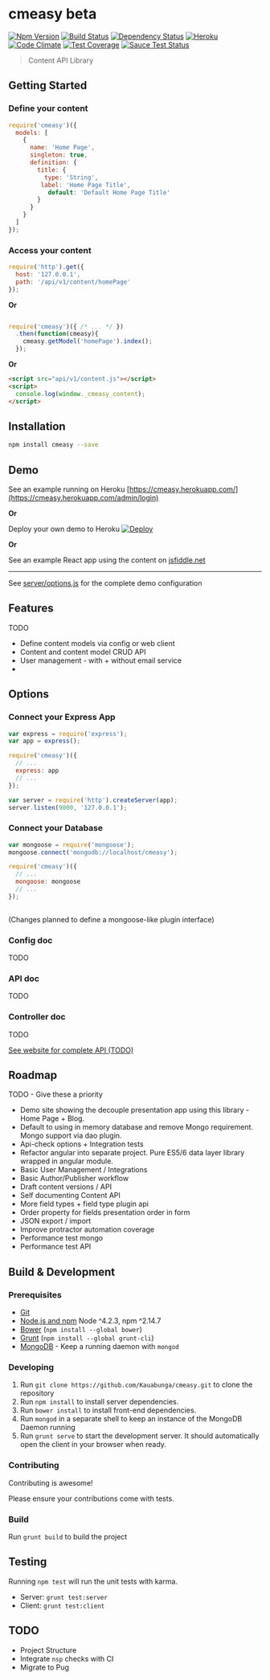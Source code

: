# cmeasy beta


[![Npm Version](https://img.shields.io/npm/dm/cmeasy.svg)](https://www.npmjs.com/package/cmeasy)
[![Build Status](https://travis-ci.org/Kauabunga/cmeasy.svg)](https://travis-ci.org/Kauabunga/cmeasy)
[![Dependency Status](https://david-dm.org/Kauabunga/cmeasy.svg)](https://david-dm.org/Kauabunga/cmeasy)
[![Heroku](http://heroku-badge.herokuapp.com/?app=cmeasy&svg=1)](https://cmeasy.herokuapp.com/admin/login)
[![Code Climate](https://codeclimate.com/github/Kauabunga/cmeasy/badges/gpa.svg)](https://codeclimate.com/github/Kauabunga/cmeasy)
[![Test Coverage](https://codeclimate.com/github/Kauabunga/cmeasy/badges/coverage.svg)](https://codeclimate.com/github/Kauabunga/cmeasy/coverage)
[![Sauce Test Status](https://saucelabs.com/buildstatus/Kauabunga)](https://saucelabs.com/u/Kauabunga)


> Content API Library


## Getting Started

### Define your content

```js
require('cmeasy')({ 
  models: [ 
    {
      name: 'Home Page',
      singleton: true,
      definition: {
        title: {
          type: 'String',
         label: 'Home Page Title',
           default: 'Default Home Page Title'
        }
      }
    }
  ] 
});
```

### Access your content

```js
require('http').get({
  host: '127.0.0.1',
  path: '/api/v1/content/homePage'
});
```

__Or__

```js

require('cmeasy')({ /* ... */ })
  .then(function(cmeasy){
    cmeasy.getModel('homePage').index();
  });

```

__Or__

```html
<script src="api/v1/content.js"></script>
<script>
  console.log(window._cmeasy_content);
</script>
```

## Installation

```bash
npm install cmeasy --save
```

## Demo

See an example running on Heroku [https://cmeasy.herokuapp.com/](https://cmeasy.herokuapp.com/admin/login)

__Or__

Deploy your own demo to Heroku [![Deploy](https://www.herokucdn.com/deploy/button.svg)](https://heroku.com/deploy)

__Or__

See an example React app using the content on [jsfiddle.net](https://jsfiddle.net/Kauabunga/69z2wepo/27741)
___

See [server/options.js](https://github.com/Kauabunga/cmeasy/blob/master/server/options.js) for the complete demo configuration



## Features

TODO

 - Define content models via config or web client
 - Content and content model CRUD API
 - User management - with + without email service
 - 


## Options


### Connect your Express App

```js
var express = require('express');
var app = express();

require('cmeasy')({
  // ...
  express: app
  // ...
});

var server = require('http').createServer(app);
server.listen(9000, '127.0.0.1');

```

### Connect your Database

```js
var mongoose = require('mongoose');
mongoose.connect('mongodb://localhost/cmeasy');

require('cmeasy')({
  // ...
  mongoose: mongoose
  // ...
});
  
```

(Changes planned to define a mongoose-like plugin interface)


### Config doc

TODO

### API doc

TODO

### Controller doc

TODO


[See website for complete API (TODO)](https://cmeasy.herokuapp.com/admin/login)


## Roadmap

TODO - Give these a priority

- Demo site showing the decouple presentation app using this library - Home Page + Blog.
- Default to using in memory database and remove Mongo requirement. Mongo support via dao plugin.
- Api-check options + Integration tests
- Refactor angular into separate project. Pure ES5/6 data layer library wrapped in angular module.
- Basic User Management / Integrations
- Basic Author/Publisher workflow
- Draft content versions / API
- Self documenting Content API
- More field types + field type plugin api
- Order property for fields presentation order in form
- JSON export / import
- Improve protractor automation coverage
- Performance test mongo
- Performance test API

## Build & Development

### Prerequisites

- [Git](https://git-scm.com/)
- [Node.js and npm](nodejs.org) Node ^4.2.3, npm ^2.14.7
- [Bower](bower.io) (`npm install --global bower`)
- [Grunt](http://gruntjs.com/) (`npm install --global grunt-cli`)
- [MongoDB](https://www.mongodb.org/) - Keep a running daemon with `mongod`

### Developing

1. Run `git clone https://github.com/Kauabunga/cmeasy.git` to clone the repository
2. Run `npm install` to install server dependencies.
3. Run `bower install` to install front-end dependencies.
4. Run `mongod` in a separate shell to keep an instance of the MongoDB Daemon running
5. Run `grunt serve` to start the development server. It should automatically open the client in your browser when ready.

### Contributing

Contributing is awesome!

Please ensure your contributions come with tests.

### Build

Run `grunt build` to build the project

## Testing

Running `npm test` will run the unit tests with karma.

 - Server: `grunt test:server`
 - Client: `grunt test:client`

## TODO

 - Project Structure
 - Integrate `nsp` checks with CI
 - Migrate to Pug
